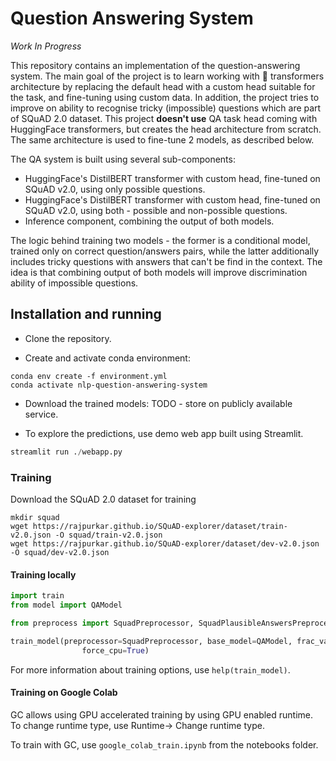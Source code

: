# Question Answering System

*Work In Progress*

This repository contains an implementation of the question-answering system. The main goal of the project is to learn working
with 🤗 transformers architecture by replacing the default head with a custom head suitable for the task, and fine-tuning using custom data.
In addition, the project tries to improve on ability to recognise tricky (impossible) questions which are part of SQuAD 2.0 dataset.
This project **doesn't use** QA task head coming with HuggingFace transformers, but creates the head architecture from scratch.
The same architecture is used to fine-tune 2 models, as described below. 

The QA system is built using several sub-components:
* HuggingFace's DistilBERT transformer with custom head, fine-tuned on SQuAD v2.0, using only possible questions.
* HuggingFace's DistilBERT transformer with custom head, fine-tuned on SQuAD v2.0, using both - possible and non-possible questions.
* Inference component, combining the output of both models.

The logic behind training two models - the former is a conditional model, trained only on correct question/answers pairs, 
while the latter additionally includes tricky questions with answers that can't be find in the context. 
The idea is that combining output of both models will improve discrimination ability of impossible questions.

## Installation and running

*  Clone the repository.

*  Create and activate conda environment:
```shell script
conda env create -f environment.yml
conda activate nlp-question-answering-system
```

* Download the trained models:
TODO - store on publicly available service.

* To explore the predictions, use demo web app built using Streamlit.
```python
streamlit run ./webapp.py
```

### Training

Download the SQuAD 2.0 dataset for training

```
mkdir squad
wget https://rajpurkar.github.io/SQuAD-explorer/dataset/train-v2.0.json -O squad/train-v2.0.json
wget https://rajpurkar.github.io/SQuAD-explorer/dataset/dev-v2.0.json -O squad/dev-v2.0.json
```

#### Training locally

```python
import train
from model import QAModel

from preprocess import SquadPreprocessor, SquadPlausibleAnswersPreprocessor

train_model(preprocessor=SquadPreprocessor, base_model=QAModel, frac_val_data=0.025, frac_train_data=0.025, batch_size = 8, n_epoch = 3, 
                force_cpu=True)
```
For more information about training options, use ```help(train_model)```.

#### Training on Google Colab
GC allows using GPU accelerated training by using GPU enabled runtime. To change runtime type, use Runtime-> Change runtime type.

To train with GC, use `google_colab_train.ipynb` from the notebooks folder.